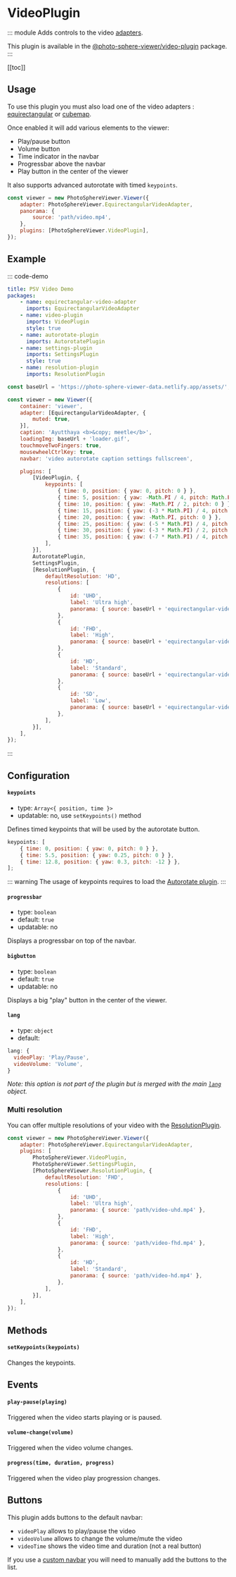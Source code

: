 # VideoPlugin <Badge text="Styles"/>

<Badges module="video-plugin"/>

::: module
<ApiButton page="modules/VideoPlugin.html"/>
Adds controls to the video [adapters](../guide/adapters/).

This plugin is available in the [@photo-sphere-viewer/video-plugin](https://www.npmjs.com/package/@photo-sphere-viewer/video-plugin) package.
:::

[[toc]]

## Usage

To use this plugin you must also load one of the video adapters : [equirectangular](../guide/adapters/equirectangular-video.md) or [cubemap](../guide/adapters/cubemap-video.md).

Once enabled it will add various elements to the viewer:

-   Play/pause button
-   Volume button
-   Time indicator in the navbar
-   Progressbar above the navbar
-   Play button in the center of the viewer

It also supports advanced autorotate with timed `keypoints`.

```js
const viewer = new PhotoSphereViewer.Viewer({
    adapter: PhotoSphereViewer.EquirectangularVideoAdapter,
    panorama: {
        source: 'path/video.mp4',
    },
    plugins: [PhotoSphereViewer.VideoPlugin],
});
```

## Example

::: code-demo

```yaml
title: PSV Video Demo
packages:
    - name: equirectangular-video-adapter
      imports: EquirectangularVideoAdapter
    - name: video-plugin
      imports: VideoPlugin
      style: true
    - name: autorotate-plugin
      imports: AutorotatePlugin
    - name: settings-plugin
      imports: SettingsPlugin
      style: true
    - name: resolution-plugin
      imports: ResolutionPlugin
```

```js
const baseUrl = 'https://photo-sphere-viewer-data.netlify.app/assets/';

const viewer = new Viewer({
    container: 'viewer',
    adapter: [EquirectangularVideoAdapter, {
        muted: true,
    }],
    caption: 'Ayutthaya <b>&copy; meetle</b>',
    loadingImg: baseUrl + 'loader.gif',
    touchmoveTwoFingers: true,
    mousewheelCtrlKey: true,
    navbar: 'video autorotate caption settings fullscreen',

    plugins: [
        [VideoPlugin, {
            keypoints: [
                { time: 0, position: { yaw: 0, pitch: 0 } },
                { time: 5, position: { yaw: -Math.PI / 4, pitch: Math.PI / 8 } },
                { time: 10, position: { yaw: -Math.PI / 2, pitch: 0 } },
                { time: 15, position: { yaw: (-3 * Math.PI) / 4, pitch: -Math.PI / 8 } },
                { time: 20, position: { yaw: -Math.PI, pitch: 0 } },
                { time: 25, position: { yaw: (-5 * Math.PI) / 4, pitch: Math.PI / 8 } },
                { time: 30, position: { yaw: (-3 * Math.PI) / 2, pitch: 0 } },
                { time: 35, position: { yaw: (-7 * Math.PI) / 4, pitch: -Math.PI / 8 } },
            ],
        }],
        AutorotatePlugin,
        SettingsPlugin,
        [ResolutionPlugin, {
            defaultResolution: 'HD',
            resolutions: [
                {
                    id: 'UHD',
                    label: 'Ultra high',
                    panorama: { source: baseUrl + 'equirectangular-video/Ayutthaya_UHD.mp4' },
                },
                {
                    id: 'FHD',
                    label: 'High',
                    panorama: { source: baseUrl + 'equirectangular-video/Ayutthaya_FHD.mp4' },
                },
                {
                    id: 'HD',
                    label: 'Standard',
                    panorama: { source: baseUrl + 'equirectangular-video/Ayutthaya_HD.mp4' },
                },
                {
                    id: 'SD',
                    label: 'Low',
                    panorama: { source: baseUrl + 'equirectangular-video/Ayutthaya_SD.mp4' },
                },
            ],
        }],
    ],
});
```

:::

## Configuration

#### `keypoints`

-   type: `Array<{ position, time }>`
-   updatable: no, use `setKeypoints()` method

Defines timed keypoints that will be used by the autorotate button.

```js
keypoints: [
    { time: 0, position: { yaw: 0, pitch: 0 } },
    { time: 5.5, position: { yaw: 0.25, pitch: 0 } },
    { time: 12.8, position: { yaw: 0.3, pitch: -12 } },
];
```

::: warning
The usage of keypoints requires to load the [Autorotate plugin](./autorotate.md).
:::

#### `progressbar`

-   type: `boolean`
-   default: `true`
-   updatable: no

Displays a progressbar on top of the navbar.

#### `bigbutton`

-   type: `boolean`
-   default: `true`
-   updatable: no

Displays a big "play" button in the center of the viewer.

#### `lang`

-   type: `object`
-   default:

```js
lang: {
  videoPlay: 'Play/Pause',
  videoVolume: 'Volume',
}
```

_Note: this option is not part of the plugin but is merged with the main [`lang`](../guide/config.md#lang) object._

### Multi resolution

You can offer multiple resolutions of your video with the [ResolutionPlugin](./resolution.md).

```js
const viewer = new PhotoSphereViewer.Viewer({
    adapter: PhotoSphereViewer.EquirectangularVideoAdapter,
    plugins: [
        PhotoSphereViewer.VideoPlugin,
        PhotoSphereViewer.SettingsPlugin,
        [PhotoSphereViewer.ResolutionPlugin, {
            defaultResolution: 'FHD',
            resolutions: [
                {
                    id: 'UHD',
                    label: 'Ultra high',
                    panorama: { source: 'path/video-uhd.mp4' },
                },
                {
                    id: 'FHD',
                    label: 'High',
                    panorama: { source: 'path/video-fhd.mp4' },
                },
                {
                    id: 'HD',
                    label: 'Standard',
                    panorama: { source: 'path/video-hd.mp4' },
                },
            ],
        }],
    ],
});
```

## Methods

#### `setKeypoints(keypoints)`

Changes the keypoints.

## Events

#### `play-pause(playing)`

Triggered when the video starts playing or is paused.

#### `volume-change(volume)`

Triggered when the video volume changes.

#### `progress(time, duration, progress)`

Triggered when the video play progression changes.

## Buttons

This plugin adds buttons to the default navbar:

-   `videoPlay` allows to play/pause the video
-   `videoVolume` allows to change the volume/mute the video
-   `videoTime` shows the video time and duration (not a real button)

If you use a [custom navbar](../guide/navbar.md) you will need to manually add the buttons to the list.

